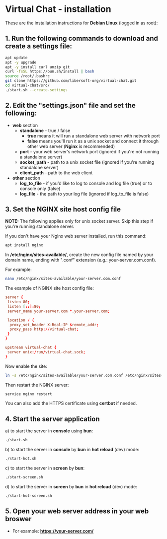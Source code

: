 # Virtual Chat - installation

These are the installation instructions for **Debian Linux** (logged in as root):

## 1. Run the following commands to download and create a settings file:

```bash
apt update
apt -y upgrade
apt -y install curl unzip git
curl -fsSL https://bun.sh/install | bash
source /root/.bashrc
git clone https://github.com/libersoft-org/virtual-chat.git
cd virtual-chat/src/
./start.sh --create-settings
```

## 2. Edit the "settings.json" file and set the following:
- **web** section
  - **standalone** - true / false
    - **true** means it will run a standalone web server with network port
    - **false** means you'll run it as a unix socket and connect it through other web server (**Nginx** is recommended)
  - **port** - your web server's network port (ignored if you're not running a standalone server)
  - **socket_path** - path to a unix socket file (ignored if you're running standalone server)
  - **client_path** - path to the web client
- **other** section
  - **log_to_file** - if you'd like to log to console and log file (true) or to console only (false)
  - **log_file** - the path to your log file (ignored if log_to_file is false)

## 3. Set the NGINX site host config file

**NOTE:** The following applies only for unix socket server. Skip this step if you're running standalone server.

If you don't have your Nginx web server installed, run this command:

```bash
apt install nginx
```

In **/etc/nginx/sites-available/**, create the new config file named by your domain name, ending with ".conf" extension (e.g.: your-server.com.conf).

For example:

```bash
nano /etc/nginx/sites-available/your-server.com.conf
```

The example of NGINX site host config file:

```conf
server {
 listen 80;
 listen [::]:80;
 server_name your-server.com *.your-server.com;

 location / {
  proxy_set_header X-Real-IP $remote_addr;
  proxy_pass http://virtual-chat;
 }
}

upstream virtual-chat {
 server unix:/run/virtual-chat.sock;
}
```

Now enable the site:

```bash
ln -s /etc/nginx/sites-available/your-server.com.conf /etc/nginx/sites-enabled/your-server.com.conf
```

Then restart the NGINX server:

```bash
service nginx restart
```

You can also add the HTTPS certificate using **certbot** if needed.

## 4. Start the server application

a) to start the server in **console** using **bun**:

```bash
./start.sh
```

b) to start the server in **console** by **bun** in **hot reload** (dev) mode:

```bash
./start-hot.sh
```

c) to start the server in **screen** by **bun**:

```bash
./start-screen.sh
```

d) to start the server in **screen** by **bun** in **hot reload** (dev) mode:

```bash
./start-hot-screen.sh
```

## 5. Open your web server address in your web broswer

- For example: **https://your-server.com/**
